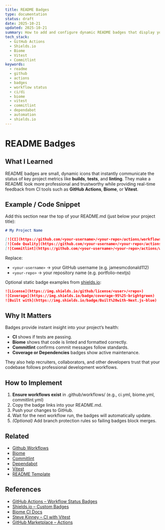 ```yaml
---
title: README Badges
type: documentation
status: draft
date: 2025-10-21
updated: 2025-10-21
summary: How to add and configure dynamic README badges that display your project’s build, linting, testing, and dependency status directly from GitHub Actions. Explains what each badge represents, how to implement them, and why they matter for credibility and professional presentation.
tech_stack:
  - GitHub Actions
  - Shields.io
  - Biome
  - Vitest
  - Commitlint
keywords:
  - readme
  - github
  - actions
  - badges
  - workflow status
  - ci/di
  - biome
  - vitest
  - commitlint
  - dependabot
  - automation
  - shields.io
---
```

# README Badges

## What I Learned
README badges are small, dynamic icons that instantly communicate the status of key project metrics like **builds**, **tests**, and **linting**.
They make a README look more professional and trustworthy while providing real-time feedback from CI tools such as **GitHub Actions**, **Biome**, or **Vitest**.

## Example / Code Snippet
Add this section near the top of your README.md (just below your project title):
```markdown
# My Project Name

[![CI](https://github.com/<your-username>/<your-repo>/actions/workflows/ci.yml/badge.svg)](https://github.com/<your-username>/<your-repo>/actions/workflows/ci.yml)
[![Code Quality](https://github.com/<your-username>/<your-repo>/actions/workflows/biome.yml/badge.svg)](https://github.com/<your-username>/<your-repo>/actions/workflows/biome.yml)
[![Commitlint](https://github.com/<your-username>/<your-repo>/actions/workflows/commitlint.yml/badge.svg)](https://github.com/<your-username>/<your-repo>/actions/workflows/commitlint.yml)
```

Replace:

- `<your-username>` → your GitHub username (e.g. jamesmcdonald112)
- `<your-repo>` → your repository name (e.g. portfolio-nextjs)
  

Optional static badge examples from [shields.io](https://shields.io):
```markdown
![License](https://img.shields.io/github/license/<user>/<repo>)
![Coverage](https://img.shields.io/badge/coverage-95%25-brightgreen)
![Built with](https://img.shields.io/badge/Built%20with-Next.js-blue)
```

## Why It Matters
Badges provide instant insight into your project’s health:
- **CI** shows if tests are passing.
- **Biome** shows that code is linted and formatted correctly.
- **Commitlint** confirms commit messages follow standards.
- **Coverage or Dependencies** badges show active maintenance.


They also help recruiters, collaborators, and other developers trust that your codebase follows professional development workflows.

## How to Implement
1. **Ensure workflows exist** in .github/workflows/
    (e.g., ci.yml, biome.yml, commitlint.yml)
2. Copy the badge links into your README.md.
3. Push your changes to GitHub.
4. Wait for the next workflow run, the badges will automatically update.
5. _(Optional)_ Add branch protection rules so failing badges block merges.

## Related 
- [Github Workflows](learning-notes/Github%20Workflows.md)    
- [Biome](learning-notes/Biome.md)
- [Commitlint](learning-notes/Commitlint.md)
- [Dependabot](Dependabot)
- [Vitest](learning-notes/Vitest.md)
- [README Template](learning-notes/README%20Template.md)

## References
- [GitHub Actions – Workflow Status Badges](https://docs.github.com/en/actions/monitoring-and-troubleshooting-workflows/adding-a-workflow-status-badge)
- [Shields.io – Custom Badges](https://shields.io)
- [Biome CI Docs](https://biomejs.dev/recipes/continuous-integration/)
- [Steve Kinney – CI with Vitest](https://stevekinney.com/courses/testing/continuous-integration)
- [GitHub Marketplace – Actions](https://github.com/marketplace?type=actions)